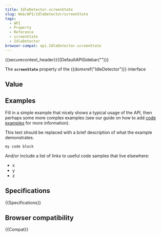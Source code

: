 ```yaml
---
title: IdleDetector.screenState
slug: Web/API/IdleDetector/screenState
tags:
  - API
  - Property
  - Reference
  - screenState
  - IdleDetector
browser-compat: api.IdleDetector.screenState
---
```

{{securecontext_header}}{{DefaultAPISidebar("")}}

The **`screenState`** property of the {{domxref("IdleDetector")}} interface 

## Value



## Examples

Fill in a simple example that nicely shows a typical usage of the API, then perhaps some more complex examples (see our guide on how to add [code examples](/en-US/docs/MDN/Contribute/Structures/Code_examples) for more information).

This text should be replaced with a brief description of what the example demonstrates.

```js
my code block
```

And/or include a list of links to useful code samples that live elsewhere:

*   x
*   y
*   z

## Specifications

{{Specifications}}

## Browser compatibility

{{Compat}}


